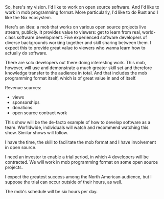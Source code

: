 So, here's my vision. I'd like to work on open source software.
And I'd like to work in mob programming format.
More particularly, I'd like to do Rust and I like the Nix ecosystem.

Here's an idea: a mob that works on various open source projects live stream, publicly.
It provides value to viewers:
get to learn from real, world-class software development.
Five experienced software developers of diverse backgrounds working together and skill sharing between them.
I expect this to provide great value to viewers who wanna learn how to actually do software.

There are solo developers out there doing interesting work.
This mob, however, will use and demonstrate a much greater skill set
and therefore knowledge transfer to the audience in total.
And that includes the mob programming format itself, which is of great value in and of itself.

Revenue sources:

- views
- sponsorships
- donations
- open source contract work

This show will be the de-facto example of how to develop software as a team.
Wor1ldwide, individuals will watch and recommend watching this show.
Similar shows will follow.

I have the time, the skill to facilitate the mob format and I have involvement in open source.

I need an investor to enable a trial period, in which 4 developers will be contracted.
We will work in mob programming format on some open source projects.

I expect the greatest success among the North American audience, but I suppose the trial can occur outside of their hours, as well.

The mob's schedule will be six hours per day.
